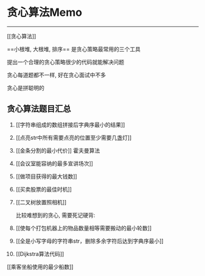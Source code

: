 # 贪心算法Memo


---

[[贪心算法]]

==小根堆, 大根堆, 排序== 是贪心策略最常用的三个工具

提出一个合理的贪心策略很少的代码就能解决问题

贪心每道题都不一样, 好在贪心面试中不多

贪心是拼聪明的


## 贪心算法题目汇总

1. [[字符串组成的数组拼接后字典序最小的结果]]
1.  [[点亮str中所有需要点亮的位置至少需要几盏灯]]
1.  [[金条分割的最小代价]]  霍夫曼算法
1.  [[会议室能容纳的最多宣讲场次]]
1.  [[做项目获得的最大钱数]]

1.  [[买卖股票的最佳时机]]
1.  [[二叉树放置照相机]]

    比较难想到的贪心, 需要死记硬背: 
1. [[使每个打包机器上的物品数量相等需要搬动的最小轮数]]  
1. [[全是小写字母的字符串str，删除多余字符后达到字典序最小]]  

1. [[Dijkstra算法代码]]

[[乘客坐船使用的最少船数]]


